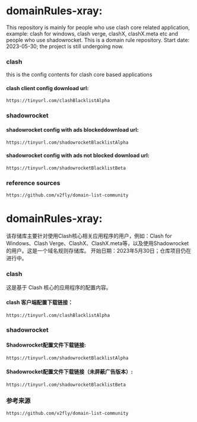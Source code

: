 # domainRules-xray:
  This repository is mainly for people who use clash core related application, example: clash for windows, clash verge, clashX, clashX.meta etc and people who use shadowrocket. This is a domain rule repository.
  Start date: 2023-05-30; the project is still undergoing now.

  ### clash
  this is the config contents for clash core based applications
  #### clash client config download url: 
    https://tinyurl.com/clashBlacklistAlpha

  ### shadowrocket
  #### shadowrocket config with ads blockeddownload url: 
    https://tinyurl.com/shadowrocketBlacklistAlpha

  #### shadowrocket config with ads not blocked download url: 
    https://tinyurl.com/shadowrocketBlacklistBeta

  ### reference sources
    https://github.com/v2fly/domain-list-community


# domainRules-xray:
  该存储库主要针对使用Clash核心相关应用程序的用户，例如：Clash for Windows、Clash Verge、ClashX、ClashX.meta等，以及使用Shadowrocket的用户。这是一个域名规则存储库。
  开始日期：2023年5月30日；仓库项目仍在进行中。
      
  ### clash
  这是基于 Clash 核心的应用程序的配置内容。
  #### clash 客户端配置下载链接：
    https://tinyurl.com/clashBlacklistAlpha
    
  ### shadowrocket
  #### Shadowrocket配置文件下载链接:
    https://tinyurl.com/shadowrocketBlacklistAlpha

  #### Shadowrocket配置文件下载链接（未屏蔽广告版本）: 
    https://tinyurl.com/shadowrocketBlacklistBeta

  ### 参考来源
    https://github.com/v2fly/domain-list-community
